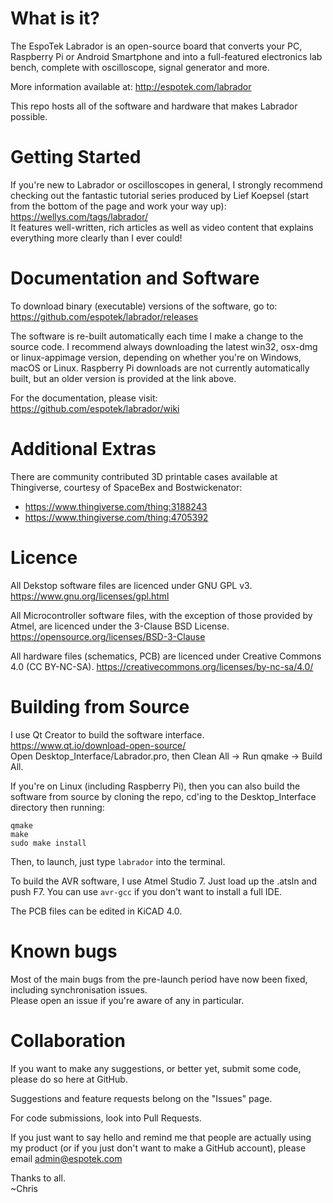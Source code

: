 # What is it?
The EspoTek Labrador is an open-source board that converts your PC, Raspberry Pi or Android Smartphone and into a full-featured electronics lab bench, complete with oscilloscope, signal generator and more.

More information available at:
http://espotek.com/labrador

This repo hosts all of the software and hardware that makes Labrador possible.

# Getting Started
If you're new to Labrador or oscilloscopes in general, I strongly recommend checking out the fantastic tutorial series produced by Lief Koepsel (start from the bottom of the page and work your way up):   
https://wellys.com/tags/labrador/  
It features well-written, rich articles as well as video content that explains everything more clearly than I ever could!  

# Documentation and Software
To download binary (executable) versions of the software, go to:  
https://github.com/espotek/labrador/releases

The software is re-built automatically each time I make a change to the source code.  I recommend always downloading the latest win32, osx-dmg or linux-appimage version, depending on whether you're on Windows, macOS or Linux.  Raspberry Pi downloads are not currently automatically built, but an older version is provided at the link above.

For the documentation, please visit:  
https://github.com/espotek/labrador/wiki 

# Additional Extras
There are community contributed 3D printable cases available at Thingiverse, courtesy of SpaceBex and Bostwickenator:
* https://www.thingiverse.com/thing:3188243
* https://www.thingiverse.com/thing:4705392

# Licence
All Dekstop software files are licenced under GNU GPL v3.  https://www.gnu.org/licenses/gpl.html

All Microcontroller software files, with the exception of those provided by Atmel, are licenced under the 3-Clause BSD License.  https://opensource.org/licenses/BSD-3-Clause

All hardware files (schematics, PCB) are licenced under Creative Commons 4.0 (CC BY-NC-SA).  https://creativecommons.org/licenses/by-nc-sa/4.0/

# Building from Source
I use Qt Creator to build the software interface.  
https://www.qt.io/download-open-source/  
Open Desktop_Interface/Labrador.pro, then Clean All -> Run qmake -> Build All.  

If you're on Linux (including Raspberry Pi), then you can also build the software from source by cloning the repo, cd'ing to the Desktop_Interface directory then running:  
```
qmake
make
sudo make install
```
Then, to launch, just type `labrador` into the terminal.  

To build the AVR software, I use Atmel Studio 7.  Just load up the .atsln and push F7.  You can use `avr-gcc` if you don't want to install a full IDE.

The PCB files can be edited in KiCAD 4.0.

# Known bugs
Most of the main bugs from the pre-launch period have now been fixed, including synchronisation issues.  
Please open an issue if you're aware of any in particular.

# Collaboration
If you want to make any suggestions, or better yet, submit some code, please do so here at GitHub.

Suggestions and feature requests belong on the "Issues" page.

For code submissions, look into Pull Requests.

If you just want to say hello and remind me that people are actually using my product (or if you just don't want to make a GitHub account), please email admin@espotek.com

Thanks to all.  
~Chris
